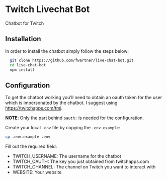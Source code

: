 
# Twitch Livechat Bot

Chatbot for Twitch


## Installation

In order to install the chatbot simply follow the steps below:

```bash
  git clone https://github.com/fwartner/live-chat-bot.git
  cd live-chat-bot
  npm install
```

## Configuration

To get the chatbot working you'll need to obtain an oauth token for the user which is impersonated by the chatbot.
I suggest using https://twitchapps.com/tmi.

**NOTE**: Only the part behind `oauth:` is needed for the configuration.

Create your local `.env` file by copying the `.env.example`:

```bash
cp .env.example .env
```

Fill out the required field:

- TWITCH_USERNAME: The username for the chatbot
- TWITCH_OAUTH: The key you just obtained from twitchapps.com
- TWITCH_CHANNEL: The channel on Twitch you want to interact with
- WEBSITE: Your website
